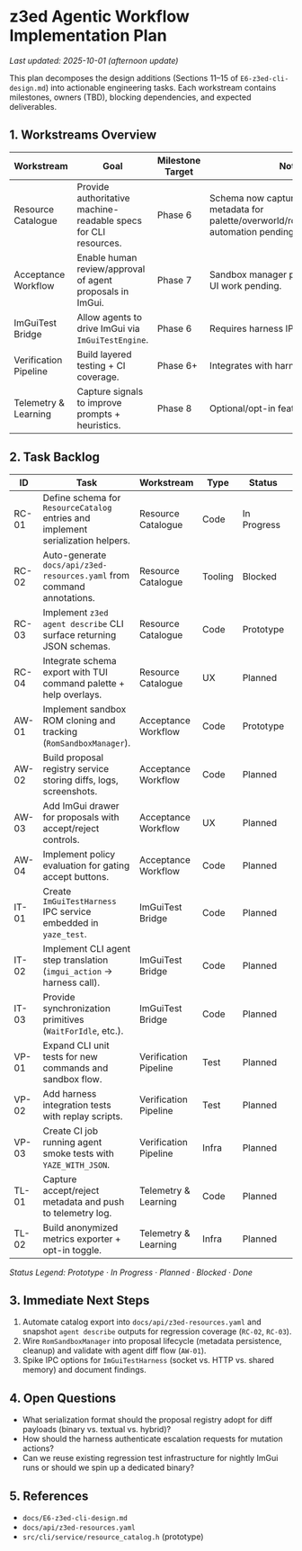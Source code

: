 # z3ed Agentic Workflow Implementation Plan

_Last updated: 2025-10-01 (afternoon update)_

This plan decomposes the design additions (Sections 11–15 of `E6-z3ed-cli-design.md`) into actionable engineering tasks. Each workstream contains milestones, owners (TBD), blocking dependencies, and expected deliverables.

## 1. Workstreams Overview

| Workstream | Goal | Milestone Target | Notes |
|------------|------|------------------|-------|
| Resource Catalogue | Provide authoritative machine-readable specs for CLI resources. | Phase 6 | Schema now captures effects/returns metadata for palette/overworld/rom/patch/dungeon; automation pending. |
| Acceptance Workflow | Enable human review/approval of agent proposals in ImGui. | Phase 7 | Sandbox manager prototype landed; UI work pending. |
| ImGuiTest Bridge | Allow agents to drive ImGui via `ImGuiTestEngine`. | Phase 6 | Requires harness IPC transport. |
| Verification Pipeline | Build layered testing + CI coverage. | Phase 6+ | Integrates with harness + CLI suites. |
| Telemetry & Learning | Capture signals to improve prompts + heuristics. | Phase 8 | Optional/opt-in features. |

## 2. Task Backlog

| ID | Task | Workstream | Type | Status | Dependencies |
|----|------|------------|------|--------|--------------|
| RC-01 | Define schema for `ResourceCatalog` entries and implement serialization helpers. | Resource Catalogue | Code | In Progress | Palette/Overworld/ROM/Patch/Dungeon actions annotated with effects/returns; serialization covered by unit tests; CLI wiring ongoing |
| RC-02 | Auto-generate `docs/api/z3ed-resources.yaml` from command annotations. | Resource Catalogue | Tooling | Blocked | RC-01 |
| RC-03 | Implement `z3ed agent describe` CLI surface returning JSON schemas. | Resource Catalogue | Code | Prototype | `agent describe` outputs JSON; broaden resource coverage next |
| RC-04 | Integrate schema export with TUI command palette + help overlays. | Resource Catalogue | UX | Planned | RC-03 |
| AW-01 | Implement sandbox ROM cloning and tracking (`RomSandboxManager`). | Acceptance Workflow | Code | Prototype | ROM snapshot infra |
| AW-02 | Build proposal registry service storing diffs, logs, screenshots. | Acceptance Workflow | Code | Planned | AW-01 |
| AW-03 | Add ImGui drawer for proposals with accept/reject controls. | Acceptance Workflow | UX | Planned | AW-02 |
| AW-04 | Implement policy evaluation for gating accept buttons. | Acceptance Workflow | Code | Planned | AW-03 |
| IT-01 | Create `ImGuiTestHarness` IPC service embedded in `yaze_test`. | ImGuiTest Bridge | Code | Planned | Harness transport decision |
| IT-02 | Implement CLI agent step translation (`imgui_action` → harness call). | ImGuiTest Bridge | Code | Planned | IT-01 |
| IT-03 | Provide synchronization primitives (`WaitForIdle`, etc.). | ImGuiTest Bridge | Code | Planned | IT-01 |
| VP-01 | Expand CLI unit tests for new commands and sandbox flow. | Verification Pipeline | Test | Planned | RC/AW tasks |
| VP-02 | Add harness integration tests with replay scripts. | Verification Pipeline | Test | Planned | IT tasks |
| VP-03 | Create CI job running agent smoke tests with `YAZE_WITH_JSON`. | Verification Pipeline | Infra | Planned | VP-01, VP-02 |
| TL-01 | Capture accept/reject metadata and push to telemetry log. | Telemetry & Learning | Code | Planned | AW tasks |
| TL-02 | Build anonymized metrics exporter + opt-in toggle. | Telemetry & Learning | Infra | Planned | TL-01 |

_Status Legend: Prototype · In Progress · Planned · Blocked · Done_

## 3. Immediate Next Steps

1. Automate catalog export into `docs/api/z3ed-resources.yaml` and snapshot `agent describe` outputs for regression coverage (`RC-02`, `RC-03`).
2. Wire `RomSandboxManager` into proposal lifecycle (metadata persistence, cleanup) and validate with agent diff flow (`AW-01`).
3. Spike IPC options for `ImGuiTestHarness` (socket vs. HTTP vs. shared memory) and document findings.

## 4. Open Questions

- What serialization format should the proposal registry adopt for diff payloads (binary vs. textual vs. hybrid)?
- How should the harness authenticate escalation requests for mutation actions?
- Can we reuse existing regression test infrastructure for nightly ImGui runs or should we spin up a dedicated binary?

## 5. References

- `docs/E6-z3ed-cli-design.md`
- `docs/api/z3ed-resources.yaml`
- `src/cli/service/resource_catalog.h` (prototype)
